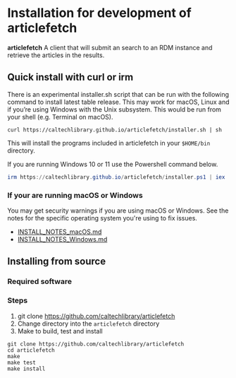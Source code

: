 Installation for development of **articlefetch**
===========================================

**articlefetch** A client that will submit an search to an RDM instance and retrieve the articles in the results.

Quick install with curl or irm
------------------------------

There is an experimental installer.sh script that can be run with the following command to install latest table release. This may work for macOS, Linux and if you’re using Windows with the Unix subsystem. This would be run from your shell (e.g. Terminal on macOS).

~~~shell
curl https://caltechlibrary.github.io/articlefetch/installer.sh | sh
~~~

This will install the programs included in articlefetch in your `$HOME/bin` directory.

If you are running Windows 10 or 11 use the Powershell command below.

~~~ps1
irm https://caltechlibrary.github.io/articlefetch/installer.ps1 | iex
~~~

### If your are running macOS or Windows

You may get security warnings if you are using macOS or Windows. See the notes for the specific operating system you're using to fix issues.

- [INSTALL_NOTES_macOS.md](INSTALL_NOTES_macOS.md)
- [INSTALL_NOTES_Windows.md](INSTALL_NOTES_Windows.md)

Installing from source
----------------------

### Required software


### Steps

1. git clone https://github.com/caltechlibrary/articlefetch
2. Change directory into the `articlefetch` directory
3. Make to build, test and install

~~~shell
git clone https://github.com/caltechlibrary/articlefetch
cd articlefetch
make
make test
make install
~~~

